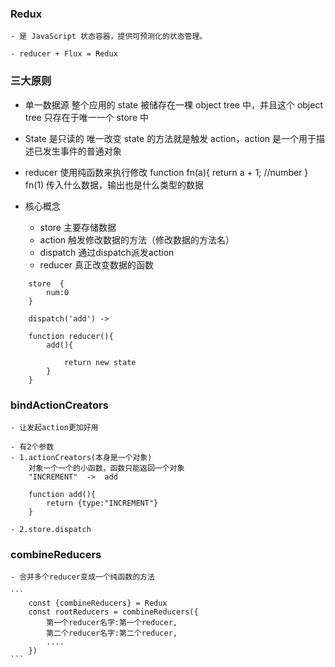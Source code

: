 ### Redux 
    - 是 JavaScript 状态容器，提供可预测化的状态管理。

    - reducer + Flux = Redux 

### 三大原则
- 单一数据源
    整个应用的 state 被储存在一棵 object tree 中，并且这个 object tree 只存在于唯一一个 store 中

- State 是只读的
    唯一改变 state 的方法就是触发 action，action 是一个用于描述已发生事件的普通对象

- reducer 使用纯函数来执行修改
    function fn(a){
        return a + 1;  //number
    }
    fn(1)
    传入什么数据，输出也是什么类型的数据


- 核心概念 
    - store  主要存储数据
    - action 触发修改数据的方法（修改数据的方法名）
    - dispatch 通过dispatch派发action
    - reducer 真正改变数据的函数


```
    store  {
        num:0
    }

    dispatch('add') -> 

    function reducer(){
        add(){

            return new state
        }
    }
```

### bindActionCreators  
    - 让发起action更加好用

    - 有2个参数
    - 1.actionCreators(本身是一个对象)
        对象一个一个的小函数，函数只能返回一个对象
        "INCREMENT"  ->  add

        function add(){
            return {type:"INCREMENT"}
        }

    - 2.store.dispatch

### combineReducers
    - 合并多个reducer变成一个纯函数的方法

    ```
        const {combineReducers} = Redux
        const rootReducers = combineReducers({
            第一个reducer名字:第一个reducer,
            第二个reducer名字:第二个reducer,
            ....
        })
    ```